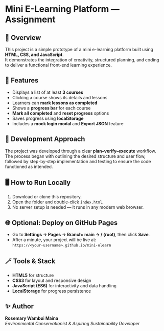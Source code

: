 # Mini E-Learning Platform — Assignment

## 📘 Overview
This project is a simple prototype of a mini e-learning platform built using **HTML, CSS, and JavaScript**.  
It demonstrates the integration of creativity, structured planning, and coding to deliver a functional front-end learning experience.

## 🧩 Features
- Displays a list of at least **3 courses**
- Clicking a course shows its details and lessons
- Learners can **mark lessons as completed**
- Shows a **progress bar** for each course
- **Mark all completed** and **reset progress** options
- Saves progress using **localStorage**
- Includes a **mock login modal** and **Export JSON** feature

## 🧠 Development Approach
The project was developed through a clear **plan–verify–execute** workflow.  
The process began with outlining the desired structure and user flow, followed by step-by-step implementation and testing to ensure the code functioned as intended.

## 🖥️ How to Run Locally
1. Download or clone this repository.
2. Open the folder and double-click `index.html`.
3. No server setup is needed — it runs in any modern web browser.

## 🌐 Optional: Deploy on GitHub Pages
- Go to **Settings → Pages → Branch: main → / (root)**, then click **Save**.
- After a minute, your project will be live at:  
  `https://<your-username>.github.io/mini-elearn`

## 🪄 Tools & Stack
- **HTML5** for structure  
- **CSS3** for layout and responsive design  
- **JavaScript (ES6)** for interactivity and data handling  
- **LocalStorage** for progress persistence  

## ✨ Author
**Rosemary Wambui Maina**  
_Environmental Conservationist & Aspiring Sustainability Developer_

